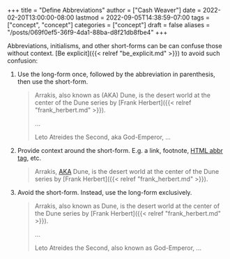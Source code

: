 +++
title = "Define Abbreviations"
author = ["Cash Weaver"]
date = 2022-02-20T13:00:00-08:00
lastmod = 2022-09-05T14:38:59-07:00
tags = ["concept", "concept"]
categories = ["concept"]
draft = false
aliases = "/posts/069f0ef5-36f9-4da1-88ba-d8f21db8fbe4"
+++

Abbreviations, initialisms, and other short-forms can be can confuse those without context. [Be explicit]({{< relref "be_explicit.md" >}}) to avoid such confusion:

1.  Use the long-form once, followed by the abbreviation in parenthesis, then use the short-form.

    > Arrakis, also known as (AKA) Dune, is the desert world at the center of the Dune series by [Frank Herbert]({{< relref "frank_herbert.md" >}}).
    >
    > ...
    >
    > Leto Atreides the Second, aka God-Emperor, ...

2.  Provide context around the short-form. E.g. a link, footnote, [HTML abbr tag](https://developer.mozilla.org/en-US/docs/Web/HTML/Element/abbr), etc.

    > Arrakis, [AKA](https://en.wikipedia.org/wiki/Aka) Dune, is the desert world at the center of the Dune series by [Frank Herbert]({{< relref "frank_herbert.md" >}}).

3.  Avoid the short-form. Instead, use the long-form exclusively.

    > Arrakis, also known as Dune, is the desert world at the center of the Dune series by [Frank Herbert]({{< relref "frank_herbert.md" >}}).
    >
    > ...
    >
    > Leto Atreides the Second, also known as God-Emperor, ...

